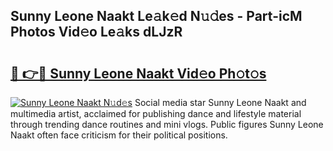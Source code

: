 ## Sunny Leone Naakt Le𝚊k𝚎d N𝚞𝚍es - Part-icM Photos Vid𝚎o Le𝚊ks dLJzR

# <h2><a href="http://fb7xagy.evod.top/?m=Sunny+Leone+Naakt">🔗 👉🔴 Sunny Leone Naakt Vid𝚎o Ph𝚘t𝚘s</a></h2>

[![Sunny Leone Naakt N𝚞d𝚎s](https://i.imgur.com/8V9OHl7.gif)](http://fb7xagy.evod.top/?m=Sunny+Leone+Naakt)
Social media star Sunny Leone Naakt and multimedia artist, acclaimed for publishing dance and lifestyle material through trending dance routines and mini vlogs. Public figures Sunny Leone Naakt often face criticism for their political positions. 
